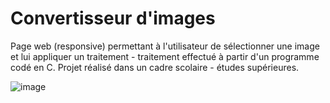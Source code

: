 # Convertisseur d'images
Page web (responsive) permettant à l'utilisateur de sélectionner une image et lui appliquer un traitement - traitement effectué à partir d'un programme codé en C.
Projet réalisé dans un cadre scolaire - études supérieures. 


![image](https://user-images.githubusercontent.com/59539437/216774645-05ecaa10-bf33-4335-908a-10e85f9fb985.png)
